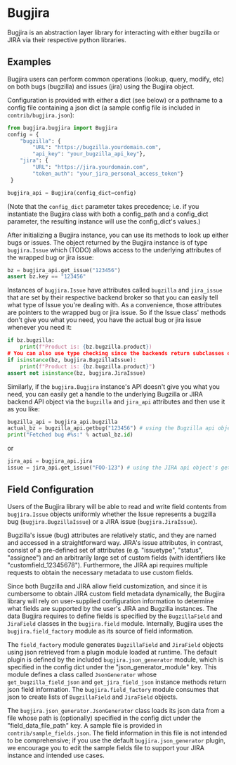 # Bugjira
Bugjira is an abstraction layer library for interacting with either bugzilla or JIRA via their respective python libraries.

## Examples

Bugjira users can perform common operations (lookup, query, modify, etc) on both bugs (bugzilla) and issues (jira) using the Bugjira object.

Configuration is provided with either a dict (see below) or a pathname to a config file containing a json dict (a sample config file is included in `contrib/bugjira.json`):

```python
from bugjira.bugjira import Bugjira
config = {
    "bugzilla": {
        "URL": "https://bugzilla.yourdomain.com",
        "api_key": "your_bugzilla_api_key"},
    "jira": {
        "URL": "https://jira.yourdomain.com",
        "token_auth": "your_jira_personal_access_token"}
 }

bugjira_api = Bugjira(config_dict=config)
```

(Note that the `config_dict` parameter takes precedence; i.e. if you instantiate the Bugjira class with both a config_path and a config_dict parameter, the resulting instance will use the config_dict's values.)

After initializing a Bugjira instance, you can use its methods to look up either bugs or issues. The object returned by the Bugjira instance is of type `bugjira.Issue` which (TODO) allows access to the underlying attributes of the wrapped bug or jira issue:
```python
bz = bugjira_api.get_issue("123456")
assert bz.key == "123456"
```
Instances of `bugjira.Issue` have attributes called `bugzilla` and `jira_issue` that are set by their respective backend broker so that you can easily tell what type of Issue you're dealing with. As a convenience, those attributes are pointers to the wrapped bug or jira issue. So if the Issue class' methods don't give you what you need, you have the actual bug or jira issue whenever you need it:
```python
if bz.bugzilla:
    print(f"Product is: {bz.bugzilla.product})
# You can also use type checking since the backends return subclasses of Issue
if isinstance(bz, bugjira.BugzillaIssue):
    print(f"Product is: {bz.bugzilla.product}")
assert not isinstance(bz, bugjira.JiraIssue)
```

Similarly, if the `bugjira.Bugjira` instance's API doesn't give you what you need, you can easily get a handle to the underlying Bugzilla or JIRA backend API object via the `bugzilla` and `jira_api` attributes and then use it as you like:
```python
bugzilla_api = bugjira_api.bugzilla
actual_bz = bugzilla_api.getbug("123456") # using the Bugzilla api object's getbug
print("Fetched bug #%s:" % actual_bz.id)
```
or
```python
jira_api = bugjira_api.jira
issue = jira_api.get_issue("FOO-123") # using the JIRA api object's get_issue
```

## Field Configuration
Users of the Bugjira library will be able to read and write field contents from `bugjira.Issue` objects uniformly whether the Issue represents a bugzilla bug (`bugjira.BugzillaIssue`) or a JIRA issue (`bugjira.JiraIssue`).

Bugzilla's issue (bug) attributes are relatively static, and they are named and accessed in a straightforward way. JIRA's issue attributes, in contrast, consist of a pre-defined set of attributes (e.g. "issuetype", "status", "assignee") and an arbitrarily large set of custom fields (with identifiers like "customfield_12345678"). Furthermore, the JIRA api requires multiple requests to obtain the necessary metadata to use custom fields.

Since both Bugzilla and JIRA allow field customization, and since it is cumbersome to obtain JIRA custom field metadata dynamically, the Bugjira library will rely on user-supplied configuration information to determine what fields are supported by the user's JIRA and Bugzilla instances. The data Bugjira requires to define fields is specified by the `BugzillaField` and `JiraField` classes in the `bugjira.field` module. Internally, Bugjira uses the `bugjira.field_factory` module as its source of field information.

The `field_factory` module generates `BugzillaField` and `JiraField` objects using json retrieved from a plugin module loaded at runtime. The default plugin is defined by the included `bugjira.json_generator` module, which is specified in the config dict under the "json_generator_module" key. This module defines a class called `JsonGenerator` whose `get_bugzilla_field_json` and `get_jira_field_json` instance methods return json field information. The `bugjira.field_factory` module consumes that json to create lists of `BugzillaField` and `JiraField` objects.

The `bugjira.json_generator.JsonGenerator` class loads its json data from a file whose path is (optionally) specified in the config dict under the "field_data_file_path" key. A sample file is provided in `contrib/sample_fields.json`. The field information in this file is not intended to be comprehensive; if you use the default `bugjira.json_generator` plugin, we encourage you to edit the sample fields file to support your JIRA instance and intended use cases.
